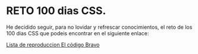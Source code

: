 # RETO 100 dias CSS.

He decidido seguir, para no lovidar y refrescar conocimientos, el reto de los 100 dias CSS que podeis encontrar en el siguiente enlace:

[Lista de reproduccion El código Bravo](https://www.youtube.com/playlist?list=PLhVFSJ7h7bHSnwF_AvukvFHWKjqedntU6)
